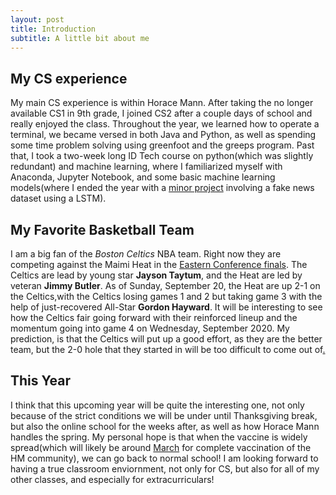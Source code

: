 ```yaml
---
layout: post
title: Introduction
subtitle: A little bit about me
---
```


## My CS experience

 My main CS experience is within Horace Mann. After taking the no longer available CS1 in 9th grade, I joined CS2 after a couple days of school and really enjoyed the class. Throughout the year, we learned how to operate a terminal, we became versed in both Java and Python, as well as spending some time problem solving using greenfoot and the greeps program. Past that, I took a two-week long ID Tech course on python(which was slightly redundant) and machine learning, where I familiarized myself with Anaconda, Jupyter Notebook, and some basic machine learning models(where I ended the year with a [minor project](https://www.codersarts.com/forum/machine-learning-projects/machine-learning-project-help-fake-news-detection) involving a fake news dataset using a LSTM).

 ## My Favorite Basketball Team

  I am a big fan of the _Boston Celtics_ NBA team. Right now they are competing against the Maimi Heat in the [Eastern Conference finals](https://www.nba.com/playoffs/2020/eastseries7). The Celtics are lead by young star __Jayson Taytum__, and the Heat are led by veteran __Jimmy Butler__. As of Sunday, September 20, the Heat are up 2-1 on the Celtics,with the Celtics losing games 1 and 2 but taking game 3 with the help of just-recovered All-Star __Gordon Hayward__. It will be interesting to see how the Celtics fair going forward with their reinforced lineup and the momentum going into game 4 on Wednesday, September 2020. My prediction, is that the Celtics will put up a good effort, as they are the better team, but the 2-0 hole that they started in will be too difficult to come out of[.](https://sportshub.cbsistatic.com/i/r/2020/01/30/29faaf81-d1b1-4c11-9ead-58b20c784012/thumbnail/640x360/c2dd4771339ea3a11732217906a67560/all-stars.jpg)

## This Year

 I think that this upcoming year will be quite the interesting one, not only because of the strict conditions we will be under until Thanksgiving break, but also the online school for the weeks after, as well as how Horace Mann handles the spring. My personal hope is that when the vaccine is widely spread(which will likely be around [March](https://www.theguardian.com/world/ng-interactive/2020/sep/20/covid-vaccine-tracker-when-will-a-coronavirus-vaccine-be-ready) for complete vaccination of the HM community), we can go back to normal school! I am looking forward to having a true classroom enviornment, not only for CS, but also for all of my other classes, and especially for extracurriculars!
